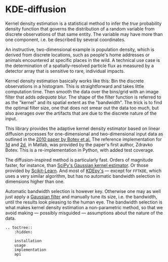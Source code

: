 ﻿KDE-diffusion
=============

Kernel density estimation is a statistical method to infer the
*true* probability density function that governs the distribution of
a random variable from discrete observations of that same entity.
The variable may have more than one component, i.e. be described by
several coordinates.

An instructive, two-dimensional example is population density, which
is derived from discrete locations, such as people's home addresses
or animals encountered at specific places in the wild. A technical
use case is the determination of a spatially-resolved particle flux
as measured by a detector array that is sensitive to rare, individual
impacts.

Kernel density estimation basically works like this: Bin the discrete
observations in a histogram. This is straightforward and takes little
computation time. Then smooth the data over the bins/grid with an
image filter that adds *adequate* blur. The shape of the filter
function is referred to as the "kernel" and its spatial extent as the
"bandwidth". The trick is to find the optimal filter size, one that
does not smear out the data too much, but also averages over the
artifacts that are due to the discrete nature of the input.

This library provides the adaptive kernel density estimator based on
linear diffusion processes for one-dimensional and two-dimensional
input data as outlined in the [2010 paper by Botev et al.][1] The
reference implementation for [1d][2] and [2d][3], in Matlab, was
provided by the paper's first author, Zdravko Botev. This is a
re-implementation in Python, with added test coverage.

The diffusion-inspired method is particularly fast. Orders of
magnitude faster, for instance, than [SciPy's Gaussian kernel
estimator][4]. Or those provided by [Scikit-Learn][5]. And most of
[KDEpy's][6] — except for `FFTKDE`, which uses a very similar
algorithm, but has no automatic bandwidth selection in dimensions
higher than one.

Automatic bandwidth selection is however key. Otherwise one may as
well just apply a [Gaussian filter][7] and manually tune its size,
i.e. the bandwidth, until the results look pleasing to the human eye.
The bandwidth selection is what makes kernel density estimation a
non-parametric method, so that we avoid making — possibly misguided —
assumptions about the nature of the data.


[1]: https://dx.doi.org/10.1214/10-AOS799
[2]: https://mathworks.com/matlabcentral/fileexchange/14034
[3]: https://mathworks.com/matlabcentral/fileexchange/17204
[4]: https://docs.scipy.org/doc/scipy/reference/generated/scipy.stats.gaussian_kde.html
[5]: https://scikit-learn.org/stable/modules/generated/sklearn.neighbors.KernelDensity.html
[6]: https://kdepy.readthedocs.io
[7]: https://docs.scipy.org/doc/scipy/reference/generated/scipy.ndimage.gaussian_filter.html


```eval_rst
.. toctree::
    :hidden:

    installation
    usage
    implementation
    api
```
